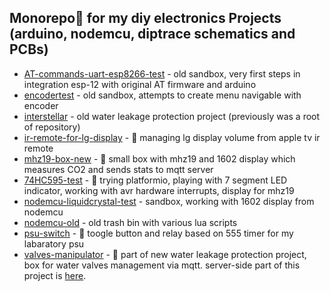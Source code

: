
## Monorepo🤪 for my diy electronics Projects (arduino, nodemcu, diptrace schematics and PCBs)

- [AT-commands-uart-esp8266-test](/AT-commands-uart-esp8266-test) - old sandbox, very first steps in integration esp-12 with original AT firmware and arduino
- [encodertest](/encodertest) - old sandbox, attempts to create menu navigable with encoder
- [interstellar](/interstellar) - old water leakage protection project (previously was a root of repository)
- [ir-remote-for-lg-display](/ir-remote-for-lg-display) - 💪 managing lg display volume from apple tv ir remote
- [mhz19-box-new](/mhz19-box-new) - 💪 small box with mhz19 and 1602 display which measures CO2 and sends stats to mqtt server
- [74HC595-test](/interstellar/74HC595-test) - 💪 trying platformio, playing with 7 segment LED indicator, working with avr hardware interrupts, display for mhz19
- [nodemcu-liquidcrystal-test](/nodemcu-liquidcrystal-test) - sandbox, working with 1602 display from nodemcu
- [nodemcu-old](/nodemcu-old) - old trash bin with various lua scripts
- [psu-switch](/psu-switch) - 💪 toogle button and relay based on 555 timer for my labaratory psu
- [valves-manipulator](/valves-manipulator) - 💪 part of new water leakage protection project, box for water valves management via mqtt. server-side part of this project is [here](https://github.com/fedulovivan/mhz19-next).
